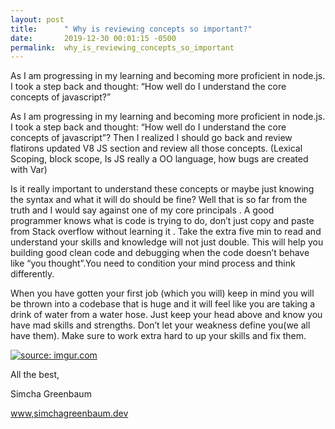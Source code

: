 ```yaml
---
layout: post
title:      " Why is reviewing concepts so important?"
date:       2019-12-30 00:01:15 -0500
permalink:  why_is_reviewing_concepts_so_important
---
```


As I am progressing in my learning and becoming more proficient in node.js. I took a step back and thought: “How well do I understand the core concepts of javascript?” 

As I am progressing in my learning and becoming more proficient in node.js. I took a step back and thought: “How well do I understand the core concepts of javascript”? Then I realized I should go back and review flatirons updated V8 JS section and review all those concepts. (Lexical Scoping, block scope, Is JS really a OO language, how bugs are created with Var)



 Is it really important to understand these concepts or maybe just knowing the syntax and what it will do should be fine? Well that is so far from the truth and I would say against one of my core principals . A good programmer knows what is code is trying to do, don’t just copy and paste from Stack overflow without learning it . Take the extra five min to read and understand your skills and knowledge will not just double. This will help you building good clean code and debugging when the code doesn’t behave like “you thought”.You need to condition your mind process and think differently.
 
 When you have gotten your first job (which you will) keep in mind you will be thrown into a codebase that is huge and it will feel like you are taking a drink of water from a water hose. Just keep your head above and know you have mad skills and strengths. Don’t let your weakness define you(we all have them). Make sure to work extra hard to up your skills and fix them.

<a href="https://imgur.com/mLz7tan"><img src="https://i.imgur.com/mLz7tanl.jpg" title="source: imgur.com" /></a>
 
 All the best,

Simcha Greenbaum

[www,simchagreenbaum.dev](www,simchagreenbaum.dev)



